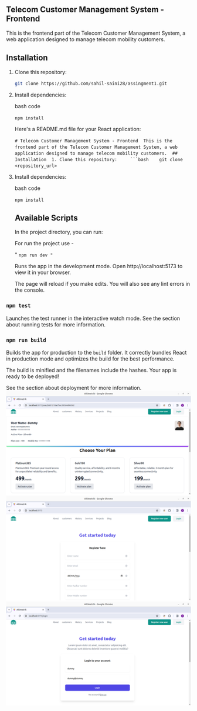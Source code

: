 ## Telecom Customer Management System - Frontend

This is the frontend part of the Telecom Customer Management System, a web application designed to manage telecom mobility customers.

## Installation

1. Clone this repository:
   
   ```bash
   git clone https://github.com/sahil-saini28/assingment1.git
   ```

2. Install dependencies:
   
   bash code
   
   `npm install`
   
   Here's a README.md file for your React application:

   `# Telecom Customer Management System - Frontend  This is the frontend part of the Telecom Customer Management System, a web application designed to manage telecom mobility customers.  ## Installation  1. Clone this repository:     ```bash    git clone <repository_url>`

2. Install dependencies:
   
   bash code
   
   `npm install`
   
   ## Available Scripts
   
   In the project directory, you can run:
   
   For run the project use - 

    " `npm run dev "`

   Runs the app in the development mode.
   Open http://localhost:5173 to view it in your browser.

   The page will reload if you make edits.
   You will also see any lint errors in the console.

### `npm test`

   Launches the test runner in the interactive watch mode.
   See the section about running tests for more information.

### `npm run build`

   Builds the app for production to the `build` folder.
   It correctly bundles React in production mode and optimizes the build for the best performance.

   The build is minified and the filenames include the hashes.
   Your app is ready to be deployed!

   See the section about deployment for more information.
   ![User page](https://github.com/sahil-saini28/assingment1/blob/main/pic/User%20page%20.png?raw=true)
  ![Customer page](https://github.com/sahil-saini28/assingment1/blob/main/pic/Register%20page.png?raw=true)
    ![Login page](https://github.com/sahil-saini28/assingment1/blob/main/pic/login%20page%20.png?raw=true)


